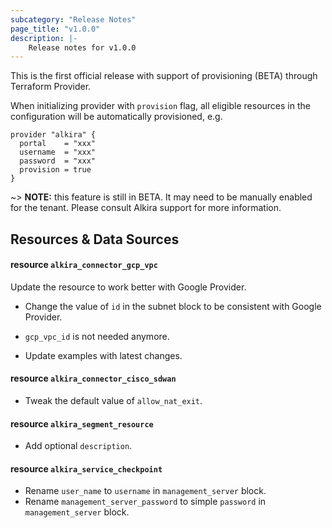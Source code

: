 ```yaml
---
subcategory: "Release Notes"
page_title: "v1.0.0"
description: |-
    Release notes for v1.0.0
---
```


This is the first official release with support of provisioning (BETA)
through Terraform Provider.

When initializing provider with `provision` flag, all eligible
resources in the configuration will be automatically provisioned, e.g.

```
provider "alkira" {
  portal    = "xxx"
  username  = "xxx"
  password  = "xxx"
  provision = true
}
```

~> **NOTE:** this feature is still in BETA. It may need to be manually
enabled for the tenant. Please consult Alkira support for more
information.


## Resources & Data Sources

#### resource `alkira_connector_gcp_vpc`

Update the resource to work better with Google Provider.

* Change the value of `id` in the subnet block to be consistent with
  Google Provider.

* `gcp_vpc_id` is not needed anymore.

* Update examples with latest changes.

#### resource `alkira_connector_cisco_sdwan`

* Tweak the default value of `allow_nat_exit`.

#### resource `alkira_segment_resource`

* Add optional `description`.

#### resource `alkira_service_checkpoint`

* Rename `user_name` to `username` in `management_server` block.
* Rename `management_server_password` to simple `password` in `management_server` block.
